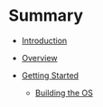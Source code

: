 # Summary

- [Introduction](./README.md)

- [Overview](./overview/README.md)
- [Getting Started](./getting-started/README.md)
    - [Building the OS](./getting-started/building-the-os.md)
